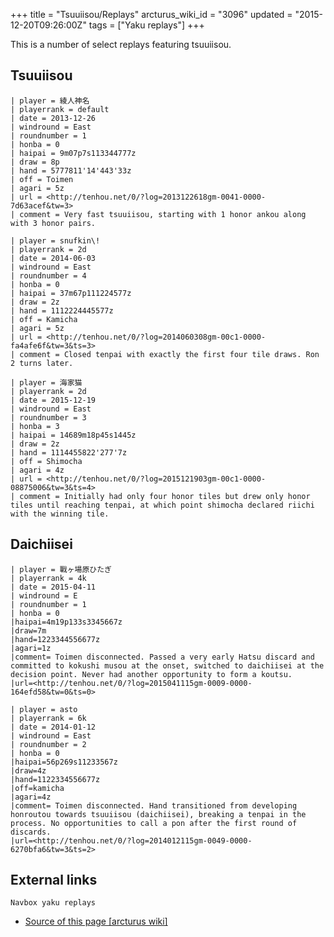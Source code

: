 +++
title = "Tsuuiisou/Replays"
arcturus_wiki_id = "3096"
updated = "2015-12-20T09:26:00Z"
tags = ["Yaku replays"]
+++

This is a number of select replays featuring tsuuiisou.

## Tsuuiisou

```Replay/Tenhou.net|
| player = 綾人神名
| playerrank = default
| date = 2013-12-26
| windround = East
| roundnumber = 1
| honba = 0
| haipai = 9m07p7s113344777z
| draw = 8p
| hand = 5777811'14'443'33z
| off = Toimen
| agari = 5z
| url = <http://tenhou.net/0/?log=2013122618gm-0041-0000-7d63acef&tw=3>
| comment = Very fast tsuuiisou, starting with 1 honor ankou along with 3 honor pairs.
```

```Replay/Tenhou.net|
| player = snufkin\!
| playerrank = 2d
| date = 2014-06-03
| windround = East
| roundnumber = 4
| honba = 0
| haipai = 37m67p111224577z
| draw = 2z
| hand = 1112224445577z
| off = Kamicha
| agari = 5z
| url = <http://tenhou.net/0/?log=2014060308gm-00c1-0000-fa4afe6f&tw=3&ts=3>
| comment = Closed tenpai with exactly the first four tile draws. Ron 2 turns later.
```

```Replay/Tenhou.net|
| player = 海家猫
| playerrank = 2d
| date = 2015-12-19
| windround = East
| roundnumber = 3
| honba = 3
| haipai = 14689m18p45s1445z
| draw = 2z
| hand = 1114455822'277'7z
| off = Shimocha
| agari = 4z
| url = <http://tenhou.net/0/?log=2015121903gm-00c1-0000-08875006&tw=3&ts=4>
| comment = Initially had only four honor tiles but drew only honor tiles until reaching tenpai, at which point shimocha declared riichi with the winning tile.
```

## Daichiisei

```replay/Tenhou.net
| player = 戰ヶ場原ひたぎ
| playerrank = 4k
| date = 2015-04-11
| windround = E
| roundnumber = 1
| honba = 0
|haipai=4m19p133s3345667z
|draw=7m
|hand=1223344556677z
|agari=1z
|comment= Toimen disconnected. Passed a very early Hatsu discard and committed to kokushi musou at the onset, switched to daichiisei at the decision point. Never had another opportunity to form a koutsu.
|url=<http://tenhou.net/0/?log=2015041115gm-0009-0000-164efd58&tw=0&ts=0>
```

```replay/Tenhou.net
| player = asto
| playerrank = 6k
| date = 2014-01-12
| windround = East
| roundnumber = 2
| honba = 0
|haipai=56p269s11233567z
|draw=4z
|hand=1122334556677z
|off=kamicha
|agari=4z
|comment= Toimen disconnected. Hand transitioned from developing honroutou towards tsuuiisou (daichiisei), breaking a tenpai in the process. No opportunities to call a pon after the first round of discards.
|url=<http://tenhou.net/0/?log=2014012115gm-0049-0000-6270bfa6&tw=3&ts=2>
```

## External links

`Navbox yaku replays`

- [Source of this page [arcturus wiki]](http://arcturus.su/wiki/Tsuuiisou/Replays)
